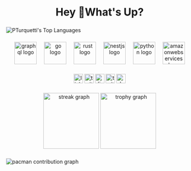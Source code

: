 <h1 align="center">Hey 👋What's Up?</h1>

###

![PTurquetti's Top Languages](https://github-readme-stats.vercel.app/api/top-langs/?username=PTurquetti&theme=default&show_icons=true&hide_border=true&layout=compact)

###

<div align="center">
  <img src="https://skillicons.dev/icons?i=sql" height="60" alt="graphql logo"  />
  <img width="12" />
  <img src="https://skillicons.dev/icons?i=c" height="60" alt="go logo"  />
  <img width="12" />
  <img src="https://skillicons.dev/icons?i=html" height="60" alt="rust logo"  />
  <img width="12" />
  <img src="https://skillicons.dev/icons?i=css" height="60" alt="nestjs logo"  />
  <img width="12" />
  <img src="https://skillicons.dev/icons?i=py" height="60" alt="python logo"  />
  <img width="12" />
  <img src="https://skillicons.dev/icons?i=js" height="60" alt="amazonwebservices logo"  />
</div>

###

<div align="center">
  <img src="https://img.shields.io/static/v1?message=LinkedIn&logo=linkedin&label=&color=0077B5&logoColor=white&labelColor=&style=for-the-badge" height="25" alt="linkedin logo"  />
  <img src="https://img.shields.io/static/v1?message=Twitter&logo=twitter&label=&color=1DA1F2&logoColor=white&labelColor=&style=for-the-badge" height="25" alt="twitter logo"  />
  <img src="https://img.shields.io/static/v1?message=Discord&logo=discord&label=&color=7289DA&logoColor=white&labelColor=&style=for-the-badge" height="25" alt="discord logo"  />
  <img src="https://img.shields.io/static/v1?message=Twitch&logo=twitch&label=&color=9146FF&logoColor=white&labelColor=&style=for-the-badge" height="25" alt="twitch logo"  />
  <img src="https://img.shields.io/static/v1?message=dev.to&logo=dev.to&label=&color=0A0A0A&logoColor=white&labelColor=&style=for-the-badge" height="25" alt="devto logo"  />
</div>

###

<div align="center">
  <img src="https://streak-stats.demolab.com?user=PTurquetti&locale=en&mode=daily&theme=dracula&hide_border=false&border_radius=5&order=3" height="150" alt="streak graph" />
  <img src="https://github-profile-trophy.vercel.app?username=PTurquetti&theme=dracula&column=-1&row=1&margin-w=8&margin-h=8&no-bg=false&no-frame=false&order=4" height="150" alt="trophy graph" />
</div>

###

<picture>
  <source media="(prefers-color-scheme: dark)" srcset="https://raw.githubusercontent.com/PTurquetti/PTurquetti/output/pacman-contribution-graph-dark.svg">
  <source media="(prefers-color-scheme: light)" srcset="https://raw.githubusercontent.com/PTurquetti/PTurquetti/output/pacman-contribution-graph.svg">
  <img alt="pacman contribution graph" src="https://raw.githubusercontent.com/PTurquetti/PTurquetti/output/pacman-contribution-graph.svg">
</picture>



